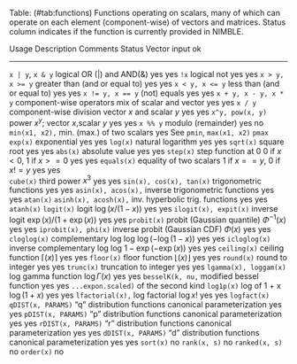 Table: (#tab:functions) Functions operating on scalars, many of which can operate on each element (component-wise) of
vectors and matrices. Status column indicates if the function is currently provided in NIMBLE.

  Usage                     Description                     Comments                     Status  Vector input ok
  ------------------------- ------------------------------- ---------------------------- ------  ---------------
  `x | y`, `x & y`          logical OR ($|$) and AND(&)                                  yes     yes 
  `!x`                      logical not                                                  yes     yes
  `x > y, x >= y`           greater than (and or equal to)                               yes     yes 
  `x < y, x <= y`           less than (and or equal to)                                  yes     yes 
  `x != y, x == y`          (not) equals                                                 yes     yes
  `x + y, x - y, x * y`     component-wise operators        mix of scalar and vector     yes     yes
  `x / y`                   component-wise division         vector $x$ and scalar $y$    yes     yes
  `x^y, pow(x, y)`          power                           $x^y$; vector $x$,scalar $y$ yes     yes
  `x %% y`                  modulo (remainder)                                           yes     no
  `min(x1, x2),`            min. (max.) of two scalars                                   yes     See `pmin`, 
    `max(x1, x2)`                                                                                    `pmax`
  `exp(x)`                  exponential                                                  yes     yes
  `log(x)`                  natural logarithm                                            yes  	 yes
  `sqrt(x)`                 square root                                                  yes     yes
  `abs(x)`                  absolute value                                               yes  	 yes
  `step(x)`                 step function at 0              0 if $x<0$, 1 if $x>=0$      yes     yes
  `equals(x)`               equality of two scalars         1 if $x==y$, 0 if $x != y$   yes	 yes	 
  `cube(x)`                 third power                     $x^3$                        yes	 yes
  `sin(x), cos(x), tan(x)`  trigonometric functions                                      yes     yes
  `asin(x), acos(x),`       inverse trigonometric functions                              yes     yes
    `atan(x)`
  `asinh(x), acosh(x),`     inv. hyperbolic trig. functions                              yes     yes
    `atanh(x)`
  `logit(x)`                logit                           $\log(x/(1-x))$              yes     yes
  `ilogit(x), expit(x)`     inverse logit                   $\exp(x)/(1 + \exp(x))$      yes     yes
  `probit(x)`               probit (Gaussian quantile)      $\Phi^{-1}(x)$               yes     yes
  `iprobit(x), phi(x)`      inverse probit (Gaussian CDF)   $\Phi(x)$                    yes     yes
  `cloglog(x)`              complementary log log           $\log(-\log(1-x))$           yes     yes
  `icloglog(x)`             inverse complementary log log   $1 - \exp(-\exp(x))$         yes     yes
  `ceiling(x)`              ceiling function                $\lceil(x)\rceil$            yes     yes
  `floor(x)`                floor function                  $\lfloor(x)\rfloor$          yes     yes
  `round(x)`                round to integer                                             yes     yes
  `trunc(x)`                truncation to integer                                        yes     yes
  `lgamma(x), loggam(x)`    log gamma function              $\log \Gamma(x)$             yes     yes
  `besselK(k, nu,`          modified bessel function                                     yes     yes
  `...expon.scaled)`         of the second kind 
  `log1p(x)`                log of 1 + x                    $\log(1+x)$                  yes     yes
  `lfactorial(x),`          log factorial                   $\log x!$                    yes     yes
    `logfact(x)`
  `qDIST(x, PARAMS)`        “q” distribution functions      canonical parameterization   yes     yes
  `pDIST(x, PARAMS)`        “p” distribution functions      canonical parameterization   yes     yes
  `rDIST(x, PARAMS)`        “r” distribution functions      canonical parameterization   yes     yes 
  `dDIST(x, PARAMS)`        “d” distribution functions      canonical parameterization   yes     yes
  `sort(x)`                                                                              no
  `rank(x, s)`                                                                           no
  `ranked(x, s)`                                                                         no
  `order(x)`                                                                             no

